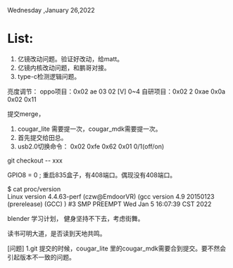 Wednesday ,January 26,2022

# List:
1. 亿镜改动问题。验证好改动，给matt。
2. 亿镜内核改动问题，和鹏哥对接。
3. type-c检测逻辑问题。


亮度调节：
oppo项目：0x02 ae 03 02 [V] 0~4
自研项目：0x02 2 0xae 0x0a 0x02 0x11

提交merge，
1. cougar_lite 需要提一次，cougar_mdk需要提一次。
2. 首先提交给田总。
3. usb2.0切换命令： 0x02 0xfe 0x62 0x01 0/1(off/on)

git checkout -- xxx

GPIO8 = 0 ;
重启835盒子，有408端口。偶现没有408端口。

$ cat proc/version                     
Linux version 4.4.63-perf (czw@EmdoorVR) (gcc version 4.9 20150123 (prerelease) (GCC) ) #3 SMP PREEMPT Wed Jan 5 16:07:39 CST 2022


blender 学习计划，
健身坚持不下去，考虑街舞。

读书可明大道，是否读到天地共鸣。

[问题]
1.git 提交的时候，cougar_lite 里的cougar_mdk需要合到提交。要不然会引起版本不一致的问题。



